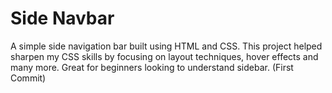 # Side Navbar

A simple side navigation bar built using HTML and CSS. This project helped sharpen my CSS skills by focusing on layout techniques, hover effects and many more. Great for beginners looking to understand sidebar.
(First Commit)
